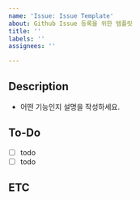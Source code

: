 ```yaml
---
name: 'Issue: Issue Template'
about: Github Issue 등록을 위한 템플릿
title: ''
labels: ''
assignees: ''

---
```


## Description
- 어떤 기능인지 설명을 작성하세요.

## To-Do
- [ ] todo
- [ ] todo

## ETC
